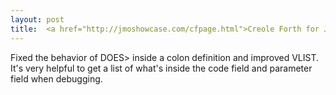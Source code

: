 ```yaml
---
layout: post
title:  <a href="http://jmoshowcase.com/cfpage.html">Creole Forth for JavaScript</a>, Update 4 
---
```


Fixed the behavior of DOES> inside a colon definition and improved VLIST. It's very helpful to
get a list of what's inside the code field and parameter field when debugging.
